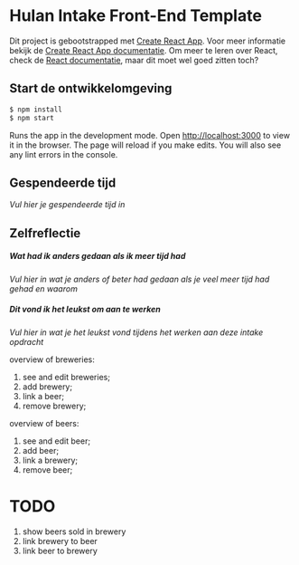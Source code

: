 # Hulan Intake Front-End Template

Dit project is gebootstrapped met [Create React App](https://github.com/facebook/create-react-app). Voor meer informatie bekijk de [Create React App documentatie](https://facebook.github.io/create-react-app/docs/getting-started). Om meer te leren over React, check de [React documentatie](https://reactjs.org/), maar dit moet wel goed zitten toch?

## Start de ontwikkelomgeving

```sh
$ npm install
$ npm start
```

Runs the app in the development mode. Open [http://localhost:3000](http://localhost:3000) to view it in the browser. The page will reload if you make edits. You will also see any lint errors in the console.

## Gespendeerde tijd

_Vul hier je gespendeerde tijd in_

## Zelfreflectie

##### Wat had ik anders gedaan als ik meer tijd had

_Vul hier in wat je anders of beter had gedaan als je veel meer tijd had gehad en waarom_

##### Dit vond ik het leukst om aan te werken

_Vul hier in wat je het leukst vond tijdens het werken aan deze intake opdracht_


overview of breweries:
1. see and edit breweries;
2. add brewery;
2. link a beer;
4. remove brewery;

overview of beers:
1. see and edit beer;
2. add beer;
2. link a brewery;
4. remove beer;

# TODO
1. show beers sold in brewery
4. link brewery to beer
5. link beer to brewery